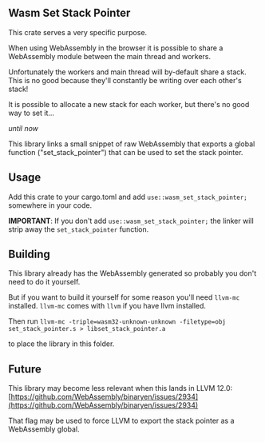 
## Wasm Set Stack Pointer 
This crate serves a very specific purpose. 

When using WebAssembly in the browser it is possible to share a WebAssembly module between the main 
thread and workers.

Unfortunately the workers and main thread will by-default share a stack. This is no good because they'll 
constantly be writing over each other's stack!

It is possible to allocate a new stack for each worker, but there's no good way to set it...

*until now*

This library links a small snippet of raw WebAssembly that exports a global function ("set_stack_pointer") that can be used to set the stack pointer.

## Usage
Add this crate to your cargo.toml and add `use::wasm_set_stack_pointer;` somewhere in your code.

**IMPORTANT**: If you don't add `use::wasm_set_stack_pointer;` the linker will strip away the `set_stack_pointer` function.

## Building
This library already has the WebAssembly generated so probably you don't need to do it yourself.

But if you want to build it yourself for some reason you'll need `llvm-mc` installed. `llvm-mc` comes with `llvm` if you have llvm installed.

Then run `llvm-mc -triple=wasm32-unknown-unknown -filetype=obj set_stack_pointer.s > libset_stack_pointer.a`

to place the library in this folder.

## Future

This library may become less relevant when this lands in LLVM 12.0:
[https://github.com/WebAssembly/binaryen/issues/2934](https://github.com/WebAssembly/binaryen/issues/2934)

That flag may be used to force LLVM to export the stack pointer as a WebAssembly global.
